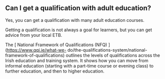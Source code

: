 ##  Can I get a qualification with adult education?

Yes, you can get a qualification with many adult education courses.

Getting a qualification is not always a goal for learners, but you can get
advice from your local ETB.

The [ National Framework of Qualifications (NFQ) ](https://www.qqi.ie/what-we-
do/the-qualifications-system/national-framework-of-qualifications) outlines
the levels of qualifications across the Irish education and training system.
It shows how you can move from informal education (starting with a part-time
course or evening class) to further education, and then to higher education.
